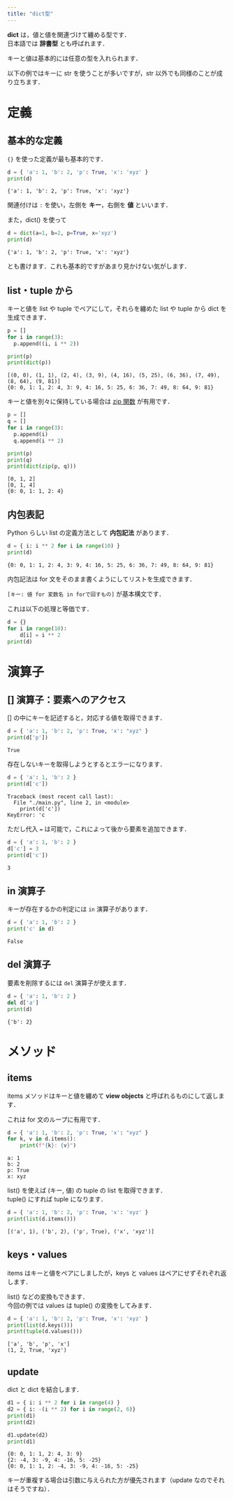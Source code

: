 ```yaml
---
title: "dict型"
---
```


**dict** は，値と値を関連づけて纏める型です．  
日本語では **辞書型** とも呼ばれます．

キーと値は基本的には任意の型を入れられます．

以下の例ではキーに str を使うことが多いですが，str 以外でも同様のことが成り立ちます．

# 定義

## 基本的な定義

`{}` を使った定義が最も基本的です．

~~~code:main.py
d = { 'a': 1, 'b': 2, 'p': True, 'x': 'xyz' }
print(d)
~~~

~~~code:output
{'a': 1, 'b': 2, 'p': True, 'x': 'xyz'}
~~~

関連付けは `:` を使い，左側を **キー**，右側を **値** といいます．

また，dict() を使って

~~~code:main.py
d = dict(a=1, b=2, p=True, x='xyz')
print(d)
~~~

~~~code:output
{'a': 1, 'b': 2, 'p': True, 'x': 'xyz'}
~~~

とも書けます．これも基本的ですがあまり見かけない気がします．

## list・tuple から

キーと値を list や tuple でペアにして，それらを纏めた list や tuple から dict を生成できます．

~~~code:main.py
p = []
for i in range(3):
  p.append((i, i ** 2))

print(p)
print(dict(p))
~~~

~~~code:output
[(0, 0), (1, 1), (2, 4), (3, 9), (4, 16), (5, 25), (6, 36), (7, 49), (8, 64), (9, 81)]
{0: 0, 1: 1, 2: 4, 3: 9, 4: 16, 5: 25, 6: 36, 7: 49, 8: 64, 9: 81}
~~~

キーと値を別々に保持している場合は [zip 関数](/computer-science/python/syntax/for-technics) が有用です．

~~~code:main.py
p = []
q = []
for i in range(3):
  p.append(i)
  q.append(i ** 2)

print(p)
print(q)
print(dict(zip(p, q)))
~~~

~~~code:output
[0, 1, 2]
[0, 1, 4]
{0: 0, 1: 1, 2: 4}
~~~

## 内包表記

Python らしい list の定義方法として **内包記法** があります．

~~~code:main.py
d = { i: i ** 2 for i in range(10) }
print(d)
~~~

~~~code:output
{0: 0, 1: 1, 2: 4, 3: 9, 4: 16, 5: 25, 6: 36, 7: 49, 8: 64, 9: 81}
~~~

内包記法は for 文をそのまま書くようにしてリストを生成できます．

`[キー: 値 for 変数名 in forで回すもの]` が基本構文です．

これは以下の処理と等価です．

~~~code:main.py
d = {}
for i in range(10):
    d[i] = i ** 2
print(d)
~~~

# 演算子

## [] 演算子：要素へのアクセス

[] の中にキーを記述すると，対応する値を取得できます．

~~~code:main.py
d = { 'a': 1, 'b': 2, 'p': True, 'x': "xyz" }
print(d['p'])
~~~

~~~code:output
True
~~~

存在しないキーを取得しようとするとエラーになります．

~~~code:main.py
d = { 'a': 1, 'b': 2 }
print(d['c'])
~~~

~~~code:output
Traceback (most recent call last):
  File "./main.py", line 2, in <module>
    print(d['c'])
KeyError: 'c
~~~

ただし代入 `=` は可能で，これによって後から要素を追加できます．

~~~code:main.py
d = { 'a': 1, 'b': 2 }
d['c'] = 3
print(d['c'])
~~~

~~~code:output
3
~~~

## in 演算子

キーが存在するかの判定には `in` 演算子があります．

~~~code:main.py
d = { 'a': 1, 'b': 2 }
print('c' in d)
~~~

~~~code:output
False
~~~

## del 演算子

要素を削除するには `del` 演算子が使えます．

~~~code:main.py
d = { 'a': 1, 'b': 2 }
del d['a']
print(d)
~~~

~~~code:output
{'b': 2}
~~~

# メソッド

## items

items メソッドはキーと値を纏めて **view objects** と呼ばれるものにして返します．

これは for 文のループに有用です．

~~~code:main.py
d = { 'a': 1, 'b': 2, 'p': True, 'x': "xyz" }
for k, v in d.items():
    print(f"{k}: {v}")
~~~

~~~code:output
a: 1
b: 2
p: True
x: xyz
~~~

list() を使えば (キー, 値) の tuple の list を取得できます．  
tuple() にすれば tuple になります．

~~~code:main.py
d = { 'a': 1, 'b': 2, 'p': True, 'x': 'xyz' }
print(list(d.items()))
~~~

~~~code:output
[('a', 1), ('b', 2), ('p', True), ('x', 'xyz')]
~~~

## keys・values

items はキーと値をペアにしましたが，keys と values はペアにせずそれぞれ返します．

list() などの変換もできます．  
今回の例では values は tuple() の変換をしてみます．

~~~code:main.py
d = { 'a': 1, 'b': 2, 'p': True, 'x': 'xyz' }
print(list(d.keys()))
print(tuple(d.values()))
~~~

~~~code:output
['a', 'b', 'p', 'x']
(1, 2, True, 'xyz')
~~~

## update

dict と dict を結合します．

~~~code:main.py
d1 = { i: i ** 2 for i in range(4) }
d2 = { i: -(i ** 2) for i in range(2, 6)}
print(d1)
print(d2)

d1.update(d2)
print(d1)
~~~

~~~code:output
{0: 0, 1: 1, 2: 4, 3: 9}
{2: -4, 3: -9, 4: -16, 5: -25}
{0: 0, 1: 1, 2: -4, 3: -9, 4: -16, 5: -25}
~~~

キーが重複する場合は引数に与えられた方が優先されます（update なのでそれはそうですね）．
